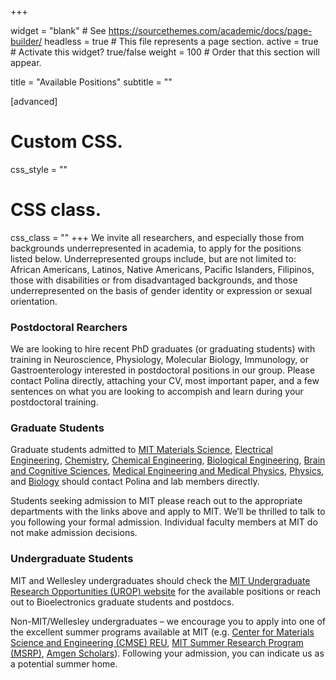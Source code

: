 +++

widget = "blank"  # See https://sourcethemes.com/academic/docs/page-builder/
headless = true  # This file represents a page section.
active = true  # Activate this widget? true/false
weight = 100  # Order that this section will appear.

title = "Available Positions"
subtitle = ""

  
[advanced]
 # Custom CSS. 
 css_style = ""
 
 # CSS class.
 css_class = ""
+++
We invite all researchers, and especially those from backgrounds underrepresented in academia, to apply for the positions listed below. Underrepresented groups include, but are not limited to: African Americans, Latinos, Native Americans, Pacific Islanders, Filipinos, those with disabilities or from disadvantaged backgrounds, and those underrepresented on the basis of gender identity or expression or sexual orientation.

### Postdoctoral Rearchers
We are looking to hire recent PhD graduates (or graduating students) with training in Neuroscience, Physiology, Molecular Biology, Immunology, or Gastroenterology interested in postdoctoral positions in our group. Please contact Polina directly, attaching your CV, most important paper, and a few sentences on what you are looking to accompish and learn during your postdoctoral training.

### Graduate Students
Graduate students admitted to [MIT Materials Science](https://dmse.mit.edu/graduate/prospective/applying), [Electrical Engineering](https://www.eecs.mit.edu/academics-admissions/graduate-program/admissions), [Chemistry](https://chemistry.mit.edu/academic-programs/graduate-programs/application-requirements/), [Chemical Engineering](https://cheme.mit.edu/academics/graduate-students/apply/), [Biological Engineering](http://be.mit.edu/academic-programs/prospective-graduate), [Brain and Cognitive Sciences](https://bcs.mit.edu/academic-program/graduate/graduate-admissions), [Medical Engineering and Medical Physics](https://hst.mit.edu/applying-hst/applying-medical-engineering-and-medical-physics-memp-phd-program), [Physics](https://web.mit.edu/physics/prospective/graduate/index.html), and [Biology](https://biology.mit.edu/graduate/prospective-students/application-process/) should contact Polina and lab members directly.

Students seeking admission to MIT please reach out to the appropriate departments with the links above and apply to MIT. We’ll be thrilled to talk to you following your formal admission. Individual faculty members at MIT do not make admission decisions.

### Undergraduate Students
MIT and Wellesley undergraduates should check the [MIT Undergraduate Research Opportunities (UROP) website](https://urop.mit.edu/) for the available positions or reach out to Bioelectronics graduate students and postdocs.

Non-MIT/Wellesley undergraduates – we encourage you to apply into one of the excellent summer programs available at MIT (e.g. [Center for Materials Science and Engineering (CMSE) REU](https://mitmrsec.mit.edu/), [MIT Summer Research Program (MSRP)](https://oge.mit.edu/graddiversity/msrp/), [Amgen Scholars](https://amgenscholars.com/)). Following your admission, you can indicate us as a potential summer home.

